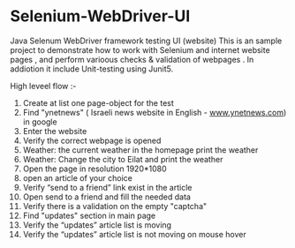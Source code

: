 # Selenium-WebDriver-UI
Java Selenum WebDriver framework testing UI (website)
This is an sample project to demonstrate how to work with Selenium and internet website pages , and perform varioous checks & validation of webpages .
In addiotion it include Unit-testing using Junit5.

High leveel flow :-
1. Create at list one page-object for the test
2. Find "ynetnews" ( Israeli news website in English - www.ynetnews.com) in google
3. Enter the website
4. Verify the correct webpage is opened
5. Weather:  the current weather in the homepage print the weather
6. Weather:  Change the city to Eilat and print the weather
7. Open the page in resolution 1920*1080
8. open an article of your choice
9. Verify “send to a friend” link exist in the article
10. Open send to a friend and fill the needed data
11. Verify there is a validation on the empty "captcha"
12. Find "updates" section in main  page
13. Verify the “updates” article list is moving
14. Verify the “updates” article list is not moving on mouse hover
